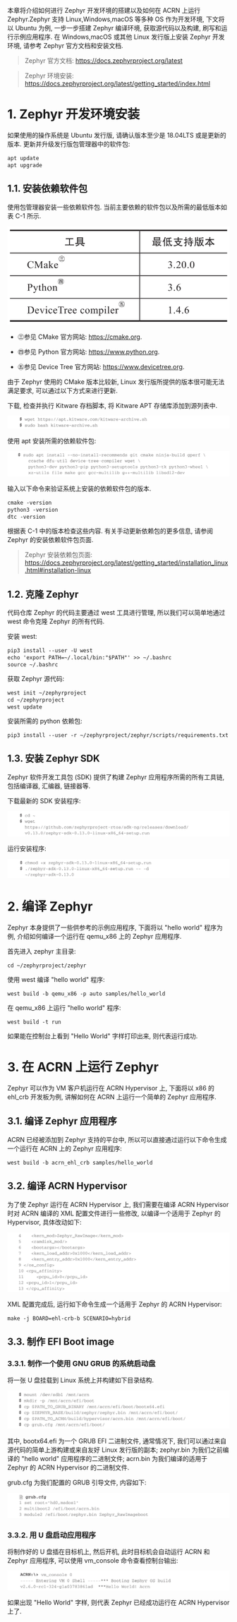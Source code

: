 

本章将介绍如何进行 Zephyr 开发环境的搭建以及如何在 ACRN 上运行 Zephyr.Zephyr 支持 Linux,Windows,macOS 等多种 OS 作为开发环境, 下文将以 Ubuntu 为例, 一步一步搭建 Zephyr 编译环境, 获取源代码以及构建, 刷写和运行示例应用程序. 在 Windows,macOS 或其他 Linux 发行版上安装 Zephyr 开发环境, 请参考 Zephyr 官方文档和安装文档.

> Zephyr 官方文档: https://docs.zephyrproject.org/latest

> Zephyr 环境安装: https://docs.zephyrproject.org/latest/getting_started/index.html


# 1. Zephyr 开发环境安装

如果使用的操作系统是 Ubuntu 发行版, 请确认版本至少是 18.04LTS 或是更新的版本. 更新并升级发行版包管理器中的软件包:

```
apt update
apt upgrade
```

## 1.1. 安装依赖软件包

使用包管理器安装一些依赖软件包. 当前主要依赖的软件包以及所需的最低版本如表 C-1 所示.

![2024-10-29-13-19-39.png](./images/2024-10-29-13-19-39.png)

* ㊂参见 CMake 官方网站: https://cmake.org.

* ㊃参见 Python 官方网站: https://www.python.org.

* ㊄参见 Device Tree 官方网站: https://www.devicetree.org.

由于 Zephyr 使用的 CMake 版本比较新, Linux 发行版所提供的版本很可能无法满足要求, 可以通过以下方式来进行更新.

下载, 检查并执行 Kitware 存档脚本, 将 Kitware APT 存储库添加到源列表中.

![2024-10-29-13-19-50.png](./images/2024-10-29-13-19-50.png)

使用 apt 安装所需的依赖软件包:

![2024-10-29-13-20-14.png](./images/2024-10-29-13-20-14.png)

输入以下命令来验证系统上安装的依赖软件包的版本.

```
cmake -version
python3 -version
dtc -version
```

根据表 C-1 中的版本检查这些内容. 有关手动更新依赖包的更多信息, 请参阅 Zephyr 的安装依赖软件包页面.

> Zephyr 安装依赖包页面: https://docs.zephyrproject.org/latest/getting_started/installation_linux.html#installation-linux

## 1.2. 克隆 Zephyr

代码仓库 Zephyr 的代码主要通过 west 工具进行管理, 所以我们可以简单地通过 west 命令克隆 Zephyr 的所有代码.

安装 west:

```
pip3 install --user -U west
echo 'export PATH=~/.local/bin:"$PATH"' >> ~/.bashrc
source ~/.bashrc
```

获取 Zephyr 源代码:

```
west init ~/zephyrproject
cd ~/zephyrproject
west update
```

安装所需的 python 依赖包:

```
pip3 install --user -r ~/zephyrproject/zephyr/scripts/requirements.txt
```

## 1.3. 安装 Zephyr SDK

Zephyr 软件开发工具包 (SDK) 提供了构建 Zephyr 应用程序所需的所有工具链, 包括编译器, 汇编器, 链接器等.

下载最新的 SDK 安装程序:

![2024-10-29-13-22-37.png](./images/2024-10-29-13-22-37.png)

运行安装程序:

![2024-10-29-13-22-44.png](./images/2024-10-29-13-22-44.png)

# 2. 编译 Zephyr

Zephyr 本身提供了一些供参考的示例应用程序, 下面将以 "hello world" 程序为例, 介绍如何编译一个运行在 qemu_x86 上的 Zephyr 应用程序.

首先进入 zephyr 主目录:

```
cd ~/zephyrproject/zephyr
```

使用 west 编译 "hello world" 程序:

```
west build -b qemu_x86 -p auto samples/hello_world
```

在 qemu_x86 上运行 "hello world" 程序:

```
west build -t run
```

如果能在控制台上看到 "Hello World" 字样打印出来, 则代表运行成功.

# 3. 在 ACRN 上运行 Zephyr

Zephyr 可以作为 VM 客户机运行在 ACRN Hypervisor 上, 下面将以 x86 的 ehl_crb 开发板为例, 讲解如何在 ACRN 上运行一个简单的 Zephyr 应用程序.

## 3.1. 编译 Zephyr 应用程序

ACRN 已经被添加到 Zephyr 支持的平台中, 所以可以直接通过运行以下命令生成一个运行在 ACRN 上的 Zephyr 应用程序:

```
west build -b acrn_ehl_crb samples/hello_world
```

## 3.2. 编译 ACRN Hypervisor

为了使 Zephyr 运行在 ACRN Hypervisor 上, 我们需要在编译 ACRN Hypervisor 时对 ACRN 编译的 XML 配置文件进行一些修改, 以编译一个适用于 Zephyr 的 Hypervisor, 具体改动如下:

![2024-10-29-13-24-36.png](./images/2024-10-29-13-24-36.png)

XML 配置完成后, 运行如下命令生成一个适用于 Zephyr 的 ACRN Hypervisor:

```
make -j BOARD=ehl-crb-b SCENARIO=hybrid
```

## 3.3. 制作 EFI Boot image

### 3.3.1. 制作一个使用 GNU GRUB 的系统启动盘

将一张 U 盘挂载到 Linux 系统上并构建如下目录结构.

![2024-10-29-13-25-15.png](./images/2024-10-29-13-25-15.png)

其中, bootx64.efi 为一个 GRUB EFI 二进制文件, 通常情况下, 我们可以通过来自源代码的简单上游构建或来自友好 Linux 发行版的副本; zephyr.bin 为我们之前编译的 "hello world" 应用程序的二进制文件; acrn.bin 为我们编译的适用于 Zephyr 的 ACRN Hypervisor 的二进制文件.

grub.cfg 为我们配置的 GRUB 引导文件, 内容如下:

![2024-10-29-13-25-23.png](./images/2024-10-29-13-25-23.png)

### 3.3.2. 用 U 盘启动应用程序

将制作好的 U 盘插在目标机上, 然后开机, 此时目标机会自动运行 ACRN 和 Zephyr 应用程序, 可以使用 vm_console 命令查看控制台输出:

![2024-10-29-13-25-34.png](./images/2024-10-29-13-25-34.png)

如果出现 "Hello World" 字样, 则代表 Zephyr 已经成功运行在 ACRN Hypervisor 上了.
